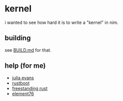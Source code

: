 # kernel

i wanted to see how hard it is to write a "kernel" in nim.

## building
see [BUILD.md](BUILD.md) for that.


## help (for me)
  - [julia evans](https://jvns.ca/blog/2014/03/12/the-rust-os-story/)
  - [rustboot](https://github.com/charliesome/rustboot)
  - [freestanding rust](https://os.phil-opp.com/freestanding-rust-binary/)
  - [element76](https://github.com/mvdnes/element76)
